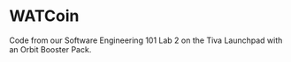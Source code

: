 # WATCoin
Code from our Software Engineering 101 Lab 2 on the Tiva Launchpad with an Orbit Booster Pack.
